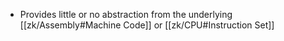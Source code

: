 - Provides little or no abstraction from the underlying [[zk/Assembly#Machine Code]] or [[zk/CPU#Instruction Set]]